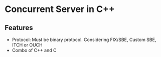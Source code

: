 # Concurrent Server in C++ 

## Features
- Protocol: Must be binary protocol. Considering FIX/SBE, Custom SBE, ITCH or OUCH
- Combo of C++ and C

